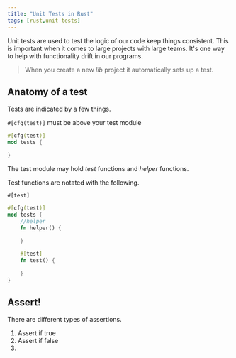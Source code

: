 ```yaml
---
title: "Unit Tests in Rust"
tags: [rust,unit tests]
---
```


Unit tests are used to test the logic of our code keep things consistent. This is important when it comes to large projects with large teams. It's one way to help with functionality drift in our programs.

>When you create a new *lib* project it automatically sets up a test.

## Anatomy of a test

Tests are indicated by a few things.

`#[cfg(test)]` must be above your test module

```rust
#[cfg(test)]
mod tests {

}
```

The test module may hold *test* functions and *helper* functions.

Test functions are notated with the following.

`#[test]`

```rust
#[cfg(test)]
mod tests {
	//helper
	fn helper() {
	
	}

	#[test]
	fn test() {
	
	}
}
```

## Assert!

There are different types of assertions.
1. Assert if true
2. Assert if false
3. 